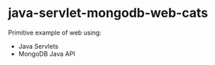 # java-servlet-mongodb-web-cats

Primitive example of web using:
- Java Servlets
- MongoDB Java API

